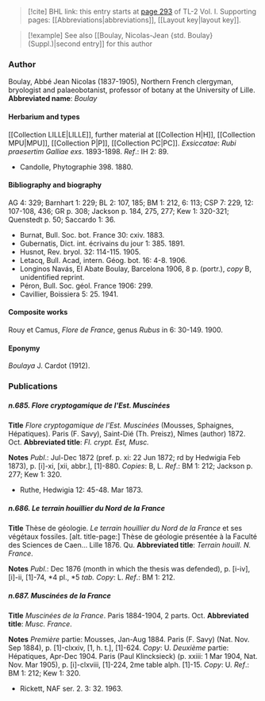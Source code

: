 > [!cite] BHL link: this entry starts at [page 293](https://www.biodiversitylibrary.org/page/33120424) of TL-2 Vol. I.
> Supporting pages: [[Abbreviations|abbreviations]], [[Layout key|layout key]].

> [!example] See also [[Boulay, Nicolas-Jean {std. Boulay} (Suppl.)|second entry]] for this author

### Author

Boulay, Abbé Jean Nicolas (1837-1905), Northern French clergyman, bryologist and palaeobotanist, professor of botany at the University of Lille. 
**Abbreviated name**: *Boulay*

#### Herbarium and types

[[Collection LILLE|LILLE]], further material at [[Collection H|H]], [[Collection MPU|MPU]], [[Collection P|P]], [[Collection PC|PC]].
*Exsiccatae*: *Rubi praesertim Galliae exs*. 1893-1898.
*Ref*.: IH 2: 89.
- Candolle, Phytographie 398. 1880.

#### Bibliography and biography

AG 4: 329; Barnhart 1: 229; BL 2: 107, 185; BM 1: 212, 6: 113; CSP 7: 229, 12: 107-108, 436; GR p. 308; Jackson p. 184, 275, 277; Kew 1: 320-321; Quenstedt p. 50; Saccardo 1: 36.
- Burnat, Bull. Soc. bot. France 30: cxiv. 1883.
- Gubernatis, Dict. int. écrivains du jour 1: 385. 1891.
- Husnot, Rev. bryol. 32: 114-115. 1905.
- Letacq, Bull. Acad, intern. Géog. bot. 16: 4-8. 1906.
- Longinos Navás, El Abate Boulay, Barcelona 1906, 8 p. (portr.), *copy* B, unidentified reprint.
- Péron, Bull. Soc. géol. France 1906: 299.
- Cavillier, Boissiera 5: 25. 1941.

#### Composite works

Rouy et Camus, *Flore de France*, genus *Rubus* in 6: 30-149. 1900.

#### Eponymy

*Boulaya* J. Cardot (1912).

### Publications

##### n.685. Flore cryptogamique de l'Est. Muscinées

**Title**
*Flore cryptogamique de l'Est. Muscinées* (Mousses, Sphaignes, Hépatiques). Paris (F. Savy), Saint-Dié (Th. Preisz), Nîmes (author) 1872. Oct.
**Abbreviated title**: *Fl. crypt. Est, Musc.*

**Notes**
*Publ*.: Jul-Dec 1872 (pref. p. xi: 22 Jun 1872; rd by Hedwigia Feb 1873), p. \[i\]-xi, \[xii, abbr.\], \[1\]-880. *Copies*: B, L.
*Ref*.: BM 1: 212; Jackson p. 277; Kew 1: 320.
- Ruthe, Hedwigia 12: 45-48. Mar 1873.

##### n.686. Le terrain houillier du Nord de la France

**Title**
Thèse de géologie. *Le terrain houillier du Nord de la France* et ses végétaux fossiles. \[alt. title-page:\] Thèse de géologie présentée à la Faculté des Sciences de Caen... Lille 1876. Qu.
**Abbreviated title**: *Terrain houill. N. France*.

**Notes**
*Publ*.: Dec 1876 (month in which the thesis was defended), p. \[i-iv\], \[i\]-ii, \[1\]-74, *4 pl., *5 *tab. Copy*: L.
*Ref*.: BM 1: 212.

##### n.687. Muscinées de la France

**Title**
*Muscinées de la France*. Paris 1884-1904, 2 parts. Oct.
**Abbreviated title**: *Musc. France*.

**Notes**
*Première* partie: Mousses, Jan-Aug 1884. Paris (F. Savy) (Nat. Nov. Sep 1884), p. \[1\]-clxxiv, \[1, h. t.\], \[1\]-624. *Copy*: U.
*Deuxième* partie: Hépatiques, Apr-Dec 1904. Paris (Paul Klincksieck) (p. xxiii: 1 Mar 1904, Nat. Nov. Mar 1905), p. \[i\]-clxviii, \[1\]-224, 2me table alph. \[1\]-15. *Copy*: U.
*Ref*.: BM 1: 212; Kew 1: 320.
- Rickett, NAF ser. 2. 3: 32. 1963.


